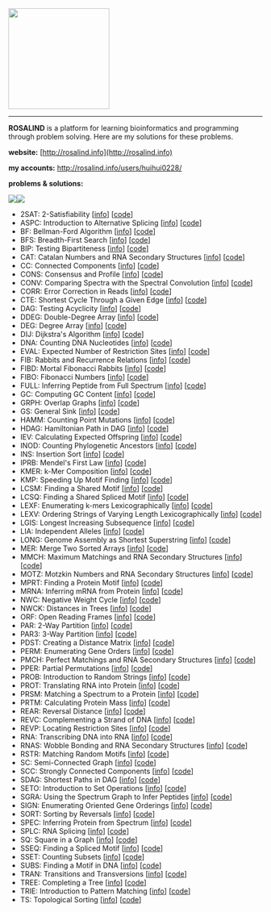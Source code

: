 <img src="http://rosalind.info/static/img/logo.png?v=1560257990" width="200">

***

**ROSALIND** is a platform for learning bioinformatics and programming through problem solving. Here are my solutions for these problems.

**website:** [http://rosalind.info](http://rosalind.info)

**my accounts:** http://rosalind.info/users/huihui0228/

**problems & solutions:** 

<img src="https://img.shields.io/badge/language-python-green.svg" style="zoom:100%;" /><img src="https://img.shields.io/badge/counts-80-orange.svg" style="zoom:100%;" />

* 2SAT: 2-Satisfiability [[info](http://rosalind.info/problems/2sat/)] [[code](https://github.com/zonghui0228/Rosalind-Solutions/blob/master/code/rosalind_2sat.py)]
* ASPC: Introduction to Alternative Splicing [[info](http://rosalind.info/problems/aspc/)] [[code](https://github.com/zonghui0228/Rosalind-Solutions/blob/master/code/rosalind_aspc.py)]
* BF: Bellman-Ford Algorithm [[info](http://rosalind.info/problems/bf/)] [[code](https://github.com/zonghui0228/Rosalind-Solutions/blob/master/code/rosalind_bf.py)]
* BFS: Breadth-First Search [[info](http://rosalind.info/problems/bfs/)] [[code](https://github.com/zonghui0228/Rosalind-Solutions/blob/master/code/rosalind_bfs.py)]
* BIP: Testing Bipartiteness [[info](http://rosalind.info/problems/bip/)] [[code](https://github.com/zonghui0228/Rosalind-Solutions/blob/master/code/rosalind_bip.py)]
* CAT: Catalan Numbers and RNA Secondary Structures [[info](http://rosalind.info/problems/cat/)] [[code](https://github.com/zonghui0228/Rosalind-Solutions/blob/master/code/rosalind_cat.py)]
* CC: Connected Components [[info](http://rosalind.info/problems/cc/)] [[code](https://github.com/zonghui0228/Rosalind-Solutions/blob/master/code/rosalind_cc.py)]
* CONS: Consensus and Profile [[info](http://rosalind.info/problems/cons/)] [[code](https://github.com/zonghui0228/Rosalind-Solutions/blob/master/code/rosalind_cons.py)]
* CONV: Comparing Spectra with the Spectral Convolution [[info](http://rosalind.info/problems/conv/)] [[code](https://github.com/zonghui0228/Rosalind-Solutions/blob/master/code/rosalind_conv.py)]
* CORR: Error Correction in Reads [[info](http://rosalind.info/problems/corr/)] [[code](https://github.com/zonghui0228/Rosalind-Solutions/blob/master/code/rosalind_corr.py)]
* CTE: Shortest Cycle Through a Given Edge [[info](http://rosalind.info/problems/cte/)] [[code](https://github.com/zonghui0228/Rosalind-Solutions/blob/master/code/rosalind_cte.py)]
* DAG: Testing Acyclicity [[info](http://rosalind.info/problems/dag/)] [[code](https://github.com/zonghui0228/Rosalind-Solutions/blob/master/code/rosalind_dag.py)]
* DDEG: Double-Degree Array [[info](http://rosalind.info/problems/ddeg/)] [[code](https://github.com/zonghui0228/Rosalind-Solutions/blob/master/code/rosalind_ddeg.py)]
* DEG: Degree Array [[info](http://rosalind.info/problems/deg/)] [[code](https://github.com/zonghui0228/Rosalind-Solutions/blob/master/code/rosalind_deg.py)]
* DIJ: Dijkstra's Algorithm [[info](http://rosalind.info/problems/dij/)] [[code](https://github.com/zonghui0228/Rosalind-Solutions/blob/master/code/rosalind_dij.py)]
* DNA: Counting DNA Nucleotides [[info](http://rosalind.info/problems/dna/)] [[code](https://github.com/zonghui0228/Rosalind-Solutions/blob/master/code/rosalind_dna.py)]
* EVAL: Expected Number of Restriction Sites [[info](http://rosalind.info/problems/eval/)] [[code](https://github.com/zonghui0228/Rosalind-Solutions/blob/master/code/rosalind_eval.py)]
* FIB: Rabbits and Recurrence Relations [[info](http://rosalind.info/problems/fib/)] [[code](https://github.com/zonghui0228/Rosalind-Solutions/blob/master/code/rosalind_fib.py)]
* FIBD: Mortal Fibonacci Rabbits [[info](http://rosalind.info/problems/fibd/)] [[code](https://github.com/zonghui0228/Rosalind-Solutions/blob/master/code/rosalind_fibd.py)]
* FIBO: Fibonacci Numbers [[info](http://rosalind.info/problems/fibo/)] [[code](https://github.com/zonghui0228/Rosalind-Solutions/blob/master/code/rosalind_fibo.py)]
* FULL: Inferring Peptide from Full Spectrum [[info](http://rosalind.info/problems/full/)] [[code](https://github.com/zonghui0228/Rosalind-Solutions/blob/master/code/rosalind_full.py)]
* GC: Computing GC Content [[info](http://rosalind.info/problems/gc/)] [[code](https://github.com/zonghui0228/Rosalind-Solutions/blob/master/code/rosalind_gc.py)]
* GRPH: Overlap Graphs [[info](http://rosalind.info/problems/grph/)] [[code](https://github.com/zonghui0228/Rosalind-Solutions/blob/master/code/rosalind_grph.py)]
* GS: General Sink [[info](http://rosalind.info/problems/gs/)] [[code](https://github.com/zonghui0228/Rosalind-Solutions/blob/master/code/rosalind_gs.py)]
* HAMM: Counting Point Mutations [[info](http://rosalind.info/problems/hamm/)] [[code](https://github.com/zonghui0228/Rosalind-Solutions/blob/master/code/rosalind_hamm.py)]
* HDAG: Hamiltonian Path in DAG [[info](http://rosalind.info/problems/hdag/)] [[code](https://github.com/zonghui0228/Rosalind-Solutions/blob/master/code/rosalind_hdag.py)]
* IEV: Calculating Expected Offspring [[info](http://rosalind.info/problems/iev/)] [[code](https://github.com/zonghui0228/Rosalind-Solutions/blob/master/code/rosalind_iev.py)]
* INOD: Counting Phylogenetic Ancestors [[info](http://rosalind.info/problems/inod/)] [[code](https://github.com/zonghui0228/Rosalind-Solutions/blob/master/code/rosalind_inod.py)]
* INS: Insertion Sort [[info](http://rosalind.info/problems/ins/)] [[code](https://github.com/zonghui0228/Rosalind-Solutions/blob/master/code/rosalind_ins.py)]
* IPRB: Mendel's First Law [[info](http://rosalind.info/problems/iprb/)] [[code](https://github.com/zonghui0228/Rosalind-Solutions/blob/master/code/rosalind_iprb.py)]
* KMER: k-Mer Composition [[info](http://rosalind.info/problems/kmer/)] [[code](https://github.com/zonghui0228/Rosalind-Solutions/blob/master/code/rosalind_kmer.py)]
* KMP: Speeding Up Motif Finding [[info](http://rosalind.info/problems/kmp/)] [[code](https://github.com/zonghui0228/Rosalind-Solutions/blob/master/code/rosalind_kmp.py)]
* LCSM: Finding a Shared Motif [[info](http://rosalind.info/problems/lcsm/)] [[code](https://github.com/zonghui0228/Rosalind-Solutions/blob/master/code/rosalind_lcsm.py)]
* LCSQ: Finding a Shared Spliced Motif [[info](http://rosalind.info/problems/lcsq/)] [[code](https://github.com/zonghui0228/Rosalind-Solutions/blob/master/code/rosalind_lcsq.py)]
* LEXF: Enumerating k-mers Lexicographically [[info](http://rosalind.info/problems/lexf/)] [[code](https://github.com/zonghui0228/Rosalind-Solutions/blob/master/code/rosalind_lexf.py)]
* LEXV: Ordering Strings of Varying Length Lexicographically [[info](http://rosalind.info/problems/lexv/)] [[code](https://github.com/zonghui0228/Rosalind-Solutions/blob/master/code/rosalind_lexv.py)]
* LGIS: Longest Increasing Subsequence [[info](http://rosalind.info/problems/lgis/)] [[code](https://github.com/zonghui0228/Rosalind-Solutions/blob/master/code/rosalind_lgis.py)]
* LIA: Independent Alleles [[info](http://rosalind.info/problems/lia/)] [[code](https://github.com/zonghui0228/Rosalind-Solutions/blob/master/code/rosalind_lia.py)]
* LONG: Genome Assembly as Shortest Superstring [[info](http://rosalind.info/problems/long/)] [[code](https://github.com/zonghui0228/Rosalind-Solutions/blob/master/code/rosalind_long.py)]
* MER: Merge Two Sorted Arrays [[info](http://rosalind.info/problems/mer/)] [[code](https://github.com/zonghui0228/Rosalind-Solutions/blob/master/code/rosalind_mer.py)]
* MMCH: Maximum Matchings and RNA Secondary Structures [[info](http://rosalind.info/problems/mmch/)] [[code](https://github.com/zonghui0228/Rosalind-Solutions/blob/master/code/rosalind_mmch.py)]
* MOTZ: Motzkin Numbers and RNA Secondary Structures [[info](http://rosalind.info/problems/motz/)] [[code](https://github.com/zonghui0228/Rosalind-Solutions/blob/master/code/rosalind_motz.py)]
* MPRT: Finding a Protein Motif [[info](http://rosalind.info/problems/mprt/)] [[code](https://github.com/zonghui0228/Rosalind-Solutions/blob/master/code/rosalind_mprt.py)]
* MRNA: Inferring mRNA from Protein [[info](http://rosalind.info/problems/mrna/)] [[code](https://github.com/zonghui0228/Rosalind-Solutions/blob/master/code/rosalind_mrna.py)]
* NWC: Negative Weight Cycle [[info](http://rosalind.info/problems/nwc/)] [[code](https://github.com/zonghui0228/Rosalind-Solutions/blob/master/code/rosalind_nwc.py)]
* NWCK: Distances in Trees [[info](http://rosalind.info/problems/nwck/)] [[code](https://github.com/zonghui0228/Rosalind-Solutions/blob/master/code/rosalind_nwck.py)]
* ORF: Open Reading Frames [[info](http://rosalind.info/problems/orf/)] [[code](https://github.com/zonghui0228/Rosalind-Solutions/blob/master/code/rosalind_orf.py)]
* PAR: 2-Way Partition [[info](http://rosalind.info/problems/par/)] [[code](https://github.com/zonghui0228/Rosalind-Solutions/blob/master/code/rosalind_par.py)]
* PAR3: 3-Way Partition [[info](http://rosalind.info/problems/par3/)] [[code](https://github.com/zonghui0228/Rosalind-Solutions/blob/master/code/rosalind_par3.py)]
* PDST: Creating a Distance Matrix [[info](http://rosalind.info/problems/pdst/)] [[code](https://github.com/zonghui0228/Rosalind-Solutions/blob/master/code/rosalind_pdst.py)]
* PERM: Enumerating Gene Orders [[info](http://rosalind.info/problems/perm/)] [[code](https://github.com/zonghui0228/Rosalind-Solutions/blob/master/code/rosalind_perm.py)]
* PMCH: Perfect Matchings and RNA Secondary Structures [[info](http://rosalind.info/problems/pmch/)] [[code](https://github.com/zonghui0228/Rosalind-Solutions/blob/master/code/rosalind_pmch.py)]
* PPER: Partial Permutations [[info](http://rosalind.info/problems/pper/)] [[code](https://github.com/zonghui0228/Rosalind-Solutions/blob/master/code/rosalind_pper.py)]
* PROB: Introduction to Random Strings [[info](http://rosalind.info/problems/prob/)] [[code](https://github.com/zonghui0228/Rosalind-Solutions/blob/master/code/rosalind_prob.py)]
* PROT: Translating RNA into Protein [[info](http://rosalind.info/problems/prot/)] [[code](https://github.com/zonghui0228/Rosalind-Solutions/blob/master/code/rosalind_prot.py)]
* PRSM: Matching a Spectrum to a Protein [[info](http://rosalind.info/problems/prsm/)] [[code](https://github.com/zonghui0228/Rosalind-Solutions/blob/master/code/rosalind_prsm.py)]
* PRTM: Calculating Protein Mass [[info](http://rosalind.info/problems/prtm/)] [[code](https://github.com/zonghui0228/Rosalind-Solutions/blob/master/code/rosalind_prtm.py)]
* REAR: Reversal Distance [[info](http://rosalind.info/problems/rear/)] [[code](https://github.com/zonghui0228/Rosalind-Solutions/blob/master/code/rosalind_rear.py)]
* REVC: Complementing a Strand of DNA [[info](http://rosalind.info/problems/revc/)] [[code](https://github.com/zonghui0228/Rosalind-Solutions/blob/master/code/rosalind_revc.py)]
* REVP: Locating Restriction Sites [[info](http://rosalind.info/problems/revp/)] [[code](https://github.com/zonghui0228/Rosalind-Solutions/blob/master/code/rosalind_revp.py)]
* RNA: Transcribing DNA into RNA [[info](http://rosalind.info/problems/rna/)] [[code](https://github.com/zonghui0228/Rosalind-Solutions/blob/master/code/rosalind_rna.py)]
* RNAS: Wobble Bonding and RNA Secondary Structures [[info](http://rosalind.info/problems/rnas/)] [[code](https://github.com/zonghui0228/Rosalind-Solutions/blob/master/code/rosalind_rnas.py)]
* RSTR: Matching Random Motifs [[info](http://rosalind.info/problems/rstr/)] [[code](https://github.com/zonghui0228/Rosalind-Solutions/blob/master/code/rosalind_rstr.py)]
* SC: Semi-Connected Graph [[info](http://rosalind.info/problems/sc/)] [[code](https://github.com/zonghui0228/Rosalind-Solutions/blob/master/code/rosalind_sc.py)]
* SCC: Strongly Connected Components [[info](http://rosalind.info/problems/scc/)] [[code](https://github.com/zonghui0228/Rosalind-Solutions/blob/master/code/rosalind_scc.py)]
* SDAG: Shortest Paths in DAG [[info](http://rosalind.info/problems/sdag/)] [[code](https://github.com/zonghui0228/Rosalind-Solutions/blob/master/code/rosalind_sdag.py)]
* SETO: Introduction to Set Operations [[info](http://rosalind.info/problems/seto/)] [[code](https://github.com/zonghui0228/Rosalind-Solutions/blob/master/code/rosalind_seto.py)]
* SGRA: Using the Spectrum Graph to Infer Peptides [[info](http://rosalind.info/problems/sgra/)] [[code](https://github.com/zonghui0228/Rosalind-Solutions/blob/master/code/rosalind_sgra.py)]
* SIGN: Enumerating Oriented Gene Orderings [[info](http://rosalind.info/problems/sign/)] [[code](https://github.com/zonghui0228/Rosalind-Solutions/blob/master/code/rosalind_sign.py)]
* SORT: Sorting by Reversals [[info](http://rosalind.info/problems/sort/)] [[code](https://github.com/zonghui0228/Rosalind-Solutions/blob/master/code/rosalind_sort.py)]
* SPEC: Inferring Protein from Spectrum [[info](http://rosalind.info/problems/spec/)] [[code](https://github.com/zonghui0228/Rosalind-Solutions/blob/master/code/rosalind_spec.py)]
* SPLC: RNA Splicing [[info](http://rosalind.info/problems/splc/)] [[code](https://github.com/zonghui0228/Rosalind-Solutions/blob/master/code/rosalind_splc.py)]
* SQ: Square in a Graph [[info](http://rosalind.info/problems/sq/)] [[code](https://github.com/zonghui0228/Rosalind-Solutions/blob/master/code/rosalind_sq.py)]
* SSEQ: Finding a Spliced Motif [[info](http://rosalind.info/problems/sseq/)] [[code](https://github.com/zonghui0228/Rosalind-Solutions/blob/master/code/rosalind_sseq.py)]
* SSET: Counting Subsets [[info](http://rosalind.info/problems/sset/)] [[code](https://github.com/zonghui0228/Rosalind-Solutions/blob/master/code/rosalind_sset.py)]
* SUBS: Finding a Motif in DNA [[info](http://rosalind.info/problems/subs/)] [[code](https://github.com/zonghui0228/Rosalind-Solutions/blob/master/code/rosalind_subs.py)]
* TRAN: Transitions and Transversions [[info](http://rosalind.info/problems/tran/)] [[code](https://github.com/zonghui0228/Rosalind-Solutions/blob/master/code/rosalind_tran.py)]
* TREE: Completing a Tree [[info](http://rosalind.info/problems/tree/)] [[code](https://github.com/zonghui0228/Rosalind-Solutions/blob/master/code/rosalind_tree.py)]
* TRIE: Introduction to Pattern Matching [[info](http://rosalind.info/problems/trie/)] [[code](https://github.com/zonghui0228/Rosalind-Solutions/blob/master/code/rosalind_trie.py)]
* TS: Topological Sorting [[info](http://rosalind.info/problems/ts/)] [[code](https://github.com/zonghui0228/Rosalind-Solutions/blob/master/code/rosalind_ts.py)]
